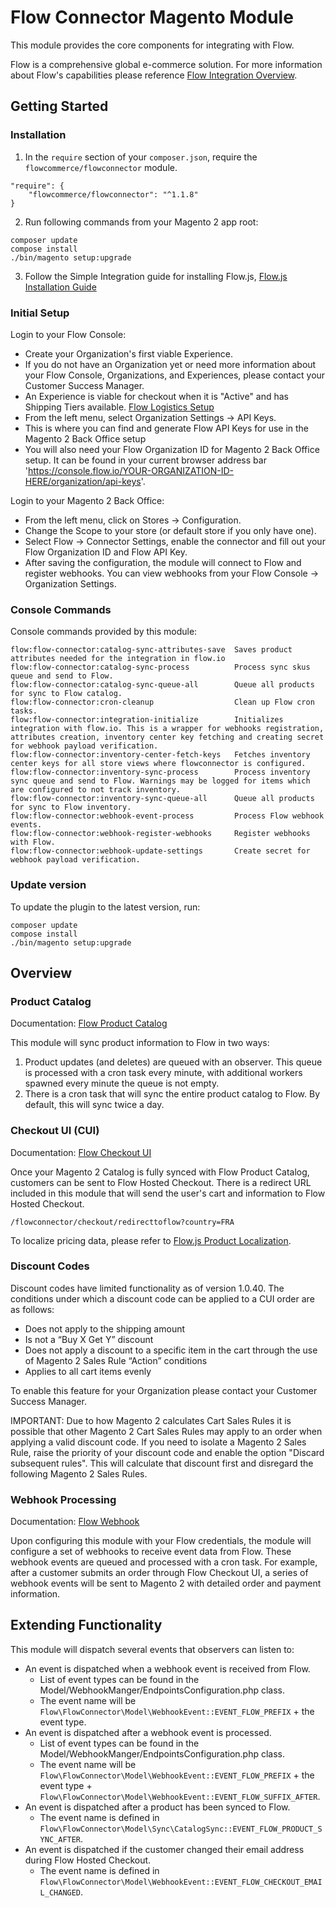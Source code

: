 # Flow Connector Magento Module

This module provides the core components for integrating with Flow.

Flow is a comprehensive global e-commerce solution. For more information about Flow's capabilities please reference [Flow Integration Overview](https://docs.flow.io/integration-overview).

## Getting Started

### Installation

1. In the `require` section of your `composer.json`, require the `flowcommerce/flowconnector` module.

```
"require": {
    "flowcommerce/flowconnector": "^1.1.8"
}
```

2. Run following commands from your Magento 2 app root:

```
composer update
compose install
./bin/magento setup:upgrade
```

3. Follow the Simple Integration guide for installing Flow.js, [Flow.js Installation Guide](https://docs.flow.io/guides/flowjs/introduction)

### Initial Setup

Login to your Flow Console:
- Create your Organization's first viable Experience.
- If you do not have an Organization yet or need more information about your Flow Console, Organizations, and Experiences, please contact your Customer Success Manager.
- An Experience is viable for checkout when it is "Active" and has Shipping Tiers available. [Flow Logistics Setup](https://docs.flow.io/integration-overview#logistics-setup)
- From the left menu, select Organization Settings -> API Keys.
- This is where you can find and generate Flow API Keys for use in the Magento 2 Back Office setup
- You will also need your Flow Organization ID for Magento 2 Back Office setup. It can be found in your current browser address bar 'https://console.flow.io/YOUR-ORGANIZATION-ID-HERE/organization/api-keys'.

Login to your Magento 2 Back Office:
- From the left menu, click on Stores -> Configuration.
- Change the Scope to your store (or default store if you only have one).
- Select Flow -> Connector Settings, enable the connector and fill out your Flow Organization ID and Flow API Key.
- After saving the configuration, the module will connect to Flow and register webhooks. You can view webhooks from your Flow Console -> Organization Settings.

### Console Commands

Console commands provided by this module:

```
flow:flow-connector:catalog-sync-attributes-save  Saves product attributes needed for the integration in flow.io
flow:flow-connector:catalog-sync-process          Process sync skus queue and send to Flow.
flow:flow-connector:catalog-sync-queue-all        Queue all products for sync to Flow catalog.
flow:flow-connector:cron-cleanup                  Clean up Flow cron tasks.
flow:flow-connector:integration-initialize        Initializes integration with flow.io. This is a wrapper for webhooks registration, attributes creation, inventory center key fetching and creating secret for webhook payload verification.
flow:flow-connector:inventory-center-fetch-keys   Fetches inventory center keys for all store views where flowconnector is configured.
flow:flow-connector:inventory-sync-process        Process inventory sync queue and send to Flow. Warnings may be logged for items which are configured to not track inventory.
flow:flow-connector:inventory-sync-queue-all      Queue all products for sync to Flow inventory.
flow:flow-connector:webhook-event-process         Process Flow webhook events.
flow:flow-connector:webhook-register-webhooks     Register webhooks with Flow.
flow:flow-connector:webhook-update-settings       Create secret for webhook payload verification.

```

### Update version

To update the plugin to the latest version, run:

```
composer update
compose install
./bin/magento setup:upgrade
```

## Overview 

### Product Catalog

Documentation: [Flow Product Catalog](https://docs.flow.io/integration-overview#product-catalog)

This module will sync product information to Flow in two ways:

1. Product updates (and deletes) are queued with an observer. This queue is processed with a cron task every minute, with additional workers spawned every minute the queue is not empty.
2. There is a cron task that will sync the entire product catalog to Flow. By default, this will sync twice a day.

### Checkout UI (CUI)

Documentation: [Flow Checkout UI](https://docs.flow.io/checkout/checkout)

Once your Magento 2 Catalog is fully synced with Flow Product Catalog, customers can be sent to Flow Hosted Checkout. There is a redirect URL included in this module that will send the user's cart and information to Flow Hosted Checkout.

```
/flowconnector/checkout/redirecttoflow?country=FRA
```

To localize pricing data, please refer to [Flow.js Product Localization](https://docs.flow.io/shopify/flow-js).

### Discount Codes

Discount codes have limited functionality as of version 1.0.40. The conditions under which a discount code can be applied to a CUI order are as follows:
- Does not apply to the shipping amount
- Is not a “Buy X Get Y” discount
- Does not apply a discount to a specific item in the cart through the use of Magento 2 Sales Rule “Action” conditions
- Applies to all cart items evenly

To enable this feature for your Organization please contact your Customer Success Manager.

IMPORTANT: Due to how Magento 2 calculates Cart Sales Rules it is possible that other Magento 2 Cart Sales Rules may apply to an order when applying a valid discount code. If you need to isolate a Magento 2 Sales Rule, raise the priority of your discount code and enable the option "Discard subsequent rules". This will calculate that discount first and disregard the following Magento 2 Sales Rules.

### Webhook Processing

Documentation: [Flow Webhook](https://docs.flow.io/module/webhook)

Upon configuring this module with your Flow credentials, the module will configure a set of webhooks to receive event data from Flow. These webhook events are queued and processed with a cron task. For example, after a customer submits an order through Flow Checkout UI, a series of webhook events will be sent to Magento 2 with detailed order and payment information.

## Extending Functionality

This module will dispatch several events that observers can listen to:

- An event is dispatched when a webhook event is received from Flow.
  - List of event types can be found in the Model/WebhookManger/EndpointsConfiguration.php class.
  - The event name will be `Flow\FlowConnector\Model\WebhookEvent::EVENT_FLOW_PREFIX` + the event type.
- An event is dispatched after a webhook event is processed.
  - List of event types can be found in the Model/WebhookManger/EndpointsConfiguration.php class.
  - The event name will be `Flow\FlowConnector\Model\WebhookEvent::EVENT_FLOW_PREFIX` + the event type + `Flow\FlowConnector\Model\WebhookEvent::EVENT_FLOW_SUFFIX_AFTER`.
- An event is dispatched after a product has been synced to Flow.
  - The event name is defined in `Flow\FlowConnector\Model\Sync\CatalogSync::EVENT_FLOW_PRODUCT_SYNC_AFTER`.
- An event is dispatched if the customer changed their email address during Flow Hosted Checkout.
  - The event name is defined in `Flow\FlowConnector\Model\WebhookEvent::EVENT_FLOW_CHECKOUT_EMAIL_CHANGED`.
